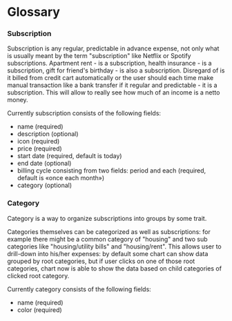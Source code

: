 # Glossary

### Subscription

Subscription is any regular, predictable in advance expense, not only what is usually meant by the term "subscription" like Netflix or Spotify subscriptions. Apartment rent - is a subscription, health insurance - is a subscription, gift for friend's birthday - is also a subscription. Disregard of is it billed from credit cart automatically or the user should each time make manual transaction like a bank transfer if it regular and predictable - it is a subscription. This will allow to really see how much of an income is a netto money.

Currently subscription consists of the following fields:

- name (required)
- description (optional)
- icon (required)
- price (required)
- start date (required, default is today)
- end date (optional)
- billing cycle consisting from two fields: period and each (required, default is «once each month»)
- category (optional)

### Category

Category is a way to organize subscriptions into groups by some trait.

Categories themselves can be categorized as well as subscriptions: for example there might be a common category of "housing" and two sub categories like "housing/utility bills" and "housing/rent". This allows user to drill-down into his/her expenses: by default some chart can show data grouped by root categories, but if user clicks on one of those root categories, chart now is able to show the data based on child categories of clicked root category.

Currently category consists of the following fields:

- name (required)
- color (required)
